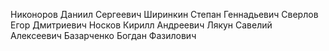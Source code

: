 Никоноров Даниил Сергеевич
Ширинкин Степан Геннадьевич
Сверлов Егор Дмитриевич
Носков Кирилл Андреевич
Лякун Савелий Алексеевич
Базарченко Богдан Фазилович
